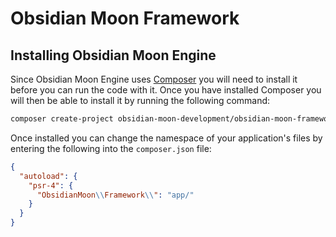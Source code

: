 Obsidian Moon Framework
=======================

<a name="installing"></a>
## Installing Obsidian Moon Engine

Since Obsidian Moon Engine uses [Composer](http://getcomposer.org) you will need to install it before you can run the
code with it. Once you have installed Composer you will then be able to install it by running the following command:

```bash
composer create-project obsidian-moon-development/obsidian-moon-framework
```

Once installed you can change the namespace of your application's files by entering the following into the
`composer.json` file:

```json
{
  "autoload": {
    "psr-4": {
      "ObsidianMoon\\Framework\\": "app/"
    }
  }
}
```
